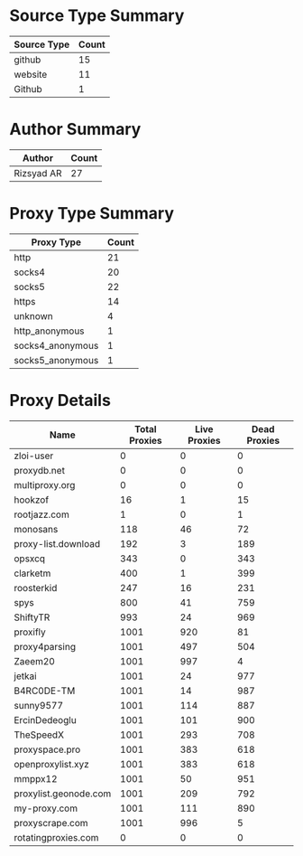 # Source Type Summary

| Source Type | Count |
|-------------|-------|
| github | 15 |
| website | 11 |
| Github | 1 |


# Author Summary

| Author | Count |
|--------|-------|
| Rizsyad AR | 27 |


# Proxy Type Summary

| Proxy Type | Count |
|------------|-------|
| http | 21 |
| socks4 | 20 |
| socks5 | 22 |
| https | 14 |
| unknown | 4 |
| http_anonymous | 1 |
| socks4_anonymous | 1 |
| socks5_anonymous | 1 |


# Proxy Details

| Name | Total Proxies | Live Proxies | Dead Proxies |
|------|---------------|--------------|---------------|
| zloi-user | 0 | 0 | 0 |
| proxydb.net | 0 | 0 | 0 |
| multiproxy.org | 0 | 0 | 0 |
| hookzof | 16 | 1 | 15 |
| rootjazz.com | 1 | 0 | 1 |
| monosans | 118 | 46 | 72 |
| proxy-list.download | 192 | 3 | 189 |
| opsxcq | 343 | 0 | 343 |
| clarketm | 400 | 1 | 399 |
| roosterkid | 247 | 16 | 231 |
| spys | 800 | 41 | 759 |
| ShiftyTR | 993 | 24 | 969 |
| proxifly | 1001 | 920 | 81 |
| proxy4parsing | 1001 | 497 | 504 |
| Zaeem20 | 1001 | 997 | 4 |
| jetkai | 1001 | 24 | 977 |
| B4RC0DE-TM | 1001 | 14 | 987 |
| sunny9577 | 1001 | 114 | 887 |
| ErcinDedeoglu | 1001 | 101 | 900 |
| TheSpeedX | 1001 | 293 | 708 |
| proxyspace.pro | 1001 | 383 | 618 |
| openproxylist.xyz | 1001 | 383 | 618 |
| mmppx12 | 1001 | 50 | 951 |
| proxylist.geonode.com | 1001 | 209 | 792 |
| my-proxy.com | 1001 | 111 | 890 |
| proxyscrape.com | 1001 | 996 | 5 |
| rotatingproxies.com | 0 | 0 | 0 |
